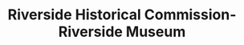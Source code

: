 ---
layout: repo
title: "Riverside Historical Commission-Riverside Museum"
id: 16046
permalink: repos/16046/
---